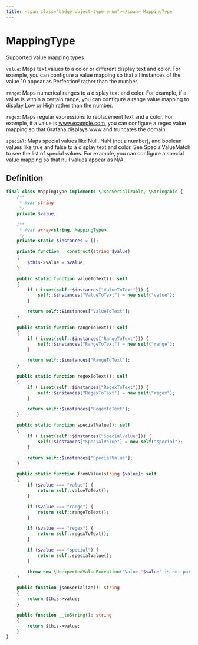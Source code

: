 ```yaml
---
title: <span class="badge object-type-enum"></span> MappingType
---
```

# <span class="badge object-type-enum"></span> MappingType

Supported value mapping types

`value`: Maps text values to a color or different display text and color. For example, you can configure a value mapping so that all instances of the value 10 appear as Perfection! rather than the number.

`range`: Maps numerical ranges to a display text and color. For example, if a value is within a certain range, you can configure a range value mapping to display Low or High rather than the number.

`regex`: Maps regular expressions to replacement text and a color. For example, if a value is www.example.com, you can configure a regex value mapping so that Grafana displays www and truncates the domain.

`special`: Maps special values like Null, NaN (not a number), and boolean values like true and false to a display text and color. See SpecialValueMatch to see the list of special values. For example, you can configure a special value mapping so that null values appear as N/A.

## Definition

```php
final class MappingType implements \JsonSerializable, \Stringable {
    /**
     * @var string
     */
    private $value;

    /**
     * @var array<string, MappingType>
     */
    private static $instances = [];

    private function __construct(string $value)
    {
        $this->value = $value;
    }

    public static function valueToText(): self
    {
        if (!isset(self::$instances["ValueToText"])) {
            self::$instances["ValueToText"] = new self("value");
        }

        return self::$instances["ValueToText"];
    }

    public static function rangeToText(): self
    {
        if (!isset(self::$instances["RangeToText"])) {
            self::$instances["RangeToText"] = new self("range");
        }

        return self::$instances["RangeToText"];
    }

    public static function regexToText(): self
    {
        if (!isset(self::$instances["RegexToText"])) {
            self::$instances["RegexToText"] = new self("regex");
        }

        return self::$instances["RegexToText"];
    }

    public static function specialValue(): self
    {
        if (!isset(self::$instances["SpecialValue"])) {
            self::$instances["SpecialValue"] = new self("special");
        }

        return self::$instances["SpecialValue"];
    }

    public static function fromValue(string $value): self
    {
        if ($value === "value") {
            return self::valueToText();
        }

        if ($value === "range") {
            return self::rangeToText();
        }

        if ($value === "regex") {
            return self::regexToText();
        }

        if ($value === "special") {
            return self::specialValue();
        }

        throw new \UnexpectedValueException("Value '$value' is not part of the enum MappingType");
    }

    public function jsonSerialize(): string
    {
        return $this->value;
    }

    public function __toString(): string
    {
        return $this->value;
    }
}

```
